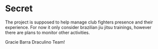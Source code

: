Secret
======

The project is supposed to help manage club fighters presence and their experience.
For now it only consider brazilian jiu jitsu trainings, however there are plans to monitor other activities.

Gracie Barra Draculino Team!
